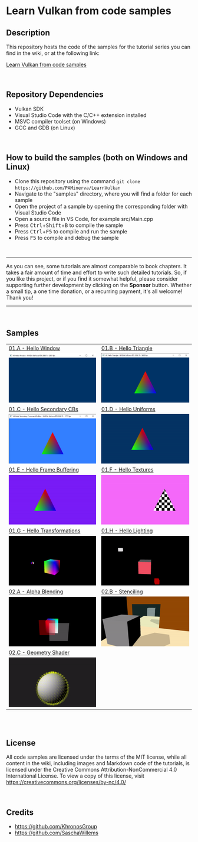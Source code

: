 # Learn Vulkan from code samples
## Description
This repository hosts the code of the samples for the tutorial series you can find in the wiki, or at the following link:<br />

[Learn Vulkan from code samples](https://paminerva.github.io/docs/LearnVulkan/LearnVulkan)

<br>

## Repository Dependencies

- Vulkan SDK
- Visual Studio Code with the C/C++ extension installed
- MSVC compiler toolset (on Windows)
- GCC and GDB (on Linux)

<br>

## How to build the samples (both on Windows and Linux)

- Clone this repository using the command ```git clone https://github.com/PAMinerva/LearnVulkan```
- Navigate to the "samples" directory, where you will find a folder for each sample
- Open the project of a sample by opening the corresponding folder with Visual Studio Code
- Open a source file in VS Code, for example src/Main.cpp
- Press <kbd>Ctrl</kbd>+<kbd>Shift</kbd>+<kbd>B</kbd> to compile the sample
- Press <kbd>Ctrl</kbd>+<kbd>F5</kbd> to compile and run the sample
- Press <kbd>F5</kbd> to compile and debug the sample

<br>

***
As you can see, some tutorials are almost comparable to book chapters. It takes a fair amount of time and effort to write such detailed tutorials. So, if you like this project, or if you find it somewhat helpful, please consider supporting further development by clicking on the **Sponsor** button. Whether a small tip, a one time donation, or a recurring payment, it's all welcome! Thank you! <br>
***

<br>

## Samples

<table>
 <tr>
  <td><a href="https://github.com/PAMinerva/LearnVulkan/tree/master/samples/01A-VkHelloWindow">01.A - Hello Window</a></td>
  <td><a href="https://github.com/PAMinerva/LearnVulkan/tree/master/samples/01B-VkHelloTriangle">01.B - Hello Triangle</a></td>
 </tr>
 <tr>
  <td><img src="images/vkHelloWindow.png"></td>
  <td><img src="images/VKHelloTriangle.png"></td>
 </tr>
 <tr>
  <td><a href="https://github.com/PAMinerva/LearnVulkan/tree/master/samples/01C-VkHelloSCBs">01.C - Hello Secondary CBs</a></td>
  <td><a href="https://github.com/PAMinerva/LearnVulkan/tree/master/samples/01D-VkHelloUniforms">01.D - Hello Uniforms</a></td>
  <!-- <td> </td>  -->
 </tr>
  <tr>
  <td><img src="images/VKHelloSCBs.png"></td>
  <td><img src="images/VKHelloUniforms.gif"></td>
  <!-- <td> </td>  -->
 </tr>
 <td><a href="https://github.com/PAMinerva/LearnVulkan/tree/master/samples/01E-VkHelloFrameBuffering">01.E - Hello Frame Buffering</a></td>
  <td><a href="https://github.com/PAMinerva/LearnVulkan/tree/master/samples/01F-VkHelloTextures">01.F - Hello Textures</a></td>
  <!-- <td> </td>  -->
 </tr>
  <tr>
  <td><img src="images/vkHelloFrameBuffering.gif"></td>
  <td><img src="images/VKHelloTextures.gif"></td>
  <!-- <td> </td>  -->
 </tr>
  <tr>
  <td><a href="https://github.com/PAMinerva/LearnVulkan/tree/master/samples/01G-VkHelloTransformations">01.G - Hello Transformations</a></td>
  <td><a href="https://github.com/PAMinerva/LearnVulkan/tree/master/samples/01H-VkHelloLighting">01.H - Hello Lighting</a>&nbsp;&nbsp;&nbsp;&nbsp;&nbsp;&nbsp;&nbsp;&nbsp;&nbsp;&nbsp;&nbsp;&nbsp;&nbsp;&nbsp;&nbsp;</td>
  <!-- <td> </td>  -->
 </tr>
  <tr>
  <td><img src="images/vkHelloTransformations.gif"></td>
  <td><img src="images/vkHelloLighting.gif"></td>
  <!-- <td> </td>  -->
 </tr>
 <tr>
  <td><a href="https://github.com/PAMinerva/LearnVulkan/tree/master/samples/02A-VkAlphaBlending">02.A - Alpha Blending</a></td>
  <td><a href="https://github.com/PAMinerva/LearnVulkan/tree/master/samples/02B-VkStenciling">02.B - Stenciling</a></td>
  <!-- <td> </td>  -->
 </tr>
 <tr>
  <td><img src="images/vkAlphaBlending.gif"></td>
  <td><img src="images/vkStenciling.gif"></td>
  <!-- <td> </td>  -->
 </tr>
  <tr>
  <td><a href="https://github.com/PAMinerva/LearnVulkan/tree/master/samples/02C-VkGeometryShader">02.C - Geometry Shader</a></td>
  <!-- <td> </td>  -->
 </tr>
 <tr>
  <td><img src="images/vkGeometryShader.gif"></td>
  <!-- <td> </td>  -->
 </tr>
</table>

<br>

<br>

## License
All code samples are licensed under the terms of the MIT license, while all content in the wiki, including images and Markdown code of the tutorials, is licensed under the Creative Commons Attribution-NonCommercial 4.0 International License. To view a copy of this license, visit https://creativecommons.org/licenses/by-nc/4.0/

<br>

## Credits
* https://github.com/KhronosGroup <br />
* https://github.com/SaschaWillems
